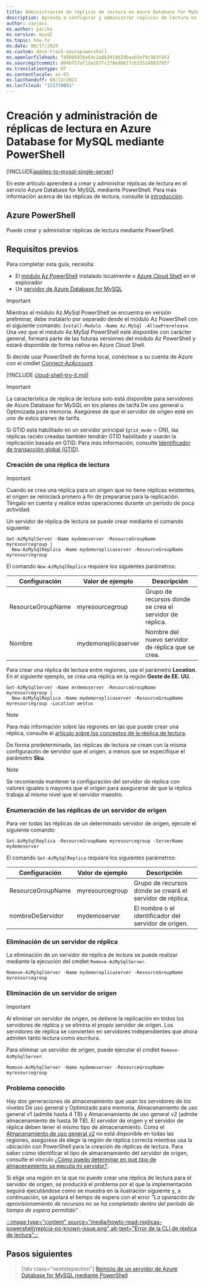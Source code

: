 ```yaml
---
title: Administración de réplicas de lectura en Azure Database for MySQL mediante Azure PowerShell
description: Aprenda a configurar y administrar réplicas de lectura en Azure Database for MySQL mediante PowerShell.
author: savjani
ms.author: pariks
ms.service: mysql
ms.topic: how-to
ms.date: 06/17/2020
ms.custom: devx-track-azurepowershell
ms.openlocfilehash: f4980692be64c2a8b3918d2dbaab5ef9c983f453
ms.sourcegitcommit: 0046757af1da267fc2f0e88617c633524883795f
ms.translationtype: HT
ms.contentlocale: es-ES
ms.lasthandoff: 08/13/2021
ms.locfileid: "121779851"
---
```

# <a name="how-to-create-and-manage-read-replicas-in-azure-database-for-mysql-using-powershell"></a>Creación y administración de réplicas de lectura en Azure Database for MySQL mediante PowerShell

[!INCLUDE[applies-to-mysql-single-server](includes/applies-to-mysql-single-server.md)]

En este artículo aprenderá a crear y administrar réplicas de lectura en el servicio Azure Database for MySQL mediante PowerShell. Para más información acerca de las réplicas de lectura, consulte la [introducción](concepts-read-replicas.md).

## <a name="azure-powershell"></a>Azure PowerShell

Puede crear y administrar réplicas de lectura mediante PowerShell.

## <a name="prerequisites"></a>Requisitos previos

Para completar esta guía, necesita:

- El [módulo Az PowerShell](/powershell/azure/install-az-ps) instalado localmente o [Azure Cloud Shell](https://shell.azure.com/) en el explorador
- Un [servidor de Azure Database for MySQL](quickstart-create-mysql-server-database-using-azure-powershell.md)

> [!IMPORTANT]
> Mientras el módulo Az.MySql PowerShell se encuentra en versión preliminar, debe instalarlo por separado desde el módulo Az PowerShell con el siguiente comando: `Install-Module -Name Az.MySql -AllowPrerelease`.
> Una vez que el módulo Az.MySql PowerShell esté disponible con carácter general, formará parte de las futuras versiones del módulo Az PowerShell y estará disponible de forma nativa en Azure Cloud Shell.

Si decide usar PowerShell de forma local, conéctese a su cuenta de Azure con el cmdlet [Connect-AzAccount](/powershell/module/az.accounts/Connect-AzAccount).

[!INCLUDE [cloud-shell-try-it.md](../../includes/cloud-shell-try-it.md)]

> [!IMPORTANT]
> La característica de réplica de lectura solo está disponible para servidores de Azure Database for MySQL en los planes de tarifa De uso general u Optimizada para memoria. Asegúrese de que el servidor de origen esté en uno de estos planes de tarifa.
>
>Si GTID está habilitado en un servidor principal (`gtid_mode` = ON), las réplicas recién creadas también tendrán GTID habilitado y usarán la replicación basada en GTID. Para más información, consulte [Identificador de transacción global (GTID)](concepts-read-replicas.md#global-transaction-identifier-gtid).

### <a name="create-a-read-replica"></a>Creación de una réplica de lectura

> [!IMPORTANT]
> Cuando se crea una réplica para un origen que no tiene réplicas existentes, el origen se reiniciará primero a fin de prepararse para la replicación. Téngalo en cuenta y realice estas operaciones durante un período de poca actividad.

Un servidor de réplica de lectura se puede crear mediante el comando siguiente:

```azurepowershell-interactive
Get-AzMySqlServer -Name mydemoserver -ResourceGroupName myresourcegroup |
  New-AzMySqlReplica -Name mydemoreplicaserver -ResourceGroupName myresourcegroup
```

El comando `New-AzMySqlReplica` requiere los siguientes parámetros:

| Configuración | Valor de ejemplo | Descripción  |
| --- | --- | --- |
| ResourceGroupName |  myresourcegroup |  Grupo de recursos donde se crea el servidor de réplica.  |
| Nombre | mydemoreplicaserver | Nombre del nuevo servidor de réplica que se crea. |

Para crear una réplica de lectura entre regiones, use el parámetro **Location**. En el siguiente ejemplo, se crea una réplica en la región **Oeste de EE. UU.** .

```azurepowershell-interactive
Get-AzMySqlServer -Name mrdemoserver -ResourceGroupName myresourcegroup |
  New-AzMySqlReplica -Name mydemoreplicaserver -ResourceGroupName myresourcegroup -Location westus
```

> [!NOTE]
> Para más información sobre las regiones en las que puede crear una réplica, consulte el [artículo sobre los conceptos de la réplica de lectura](concepts-read-replicas.md). 

De forma predeterminada, las réplicas de lectura se crean con la misma configuración de servidor que el origen, a menos que se especifique el parámetro **Sku**.

> [!NOTE]
> Se recomienda mantener la configuración del servidor de réplica con valores iguales o mayores que el origen para asegurarse de que la réplica trabaja al mismo nivel que el servidor maestro.

### <a name="list-replicas-for-a-source-server"></a>Enumeración de las réplicas de un servidor de origen

Para ver todas las réplicas de un determinado servidor de origen, ejecute el siguiente comando:

```azurepowershell-interactive
Get-AzMySqlReplica -ResourceGroupName myresourcegroup -ServerName mydemoserver
```

El comando `Get-AzMySqlReplica` requiere los siguientes parámetros:

| Configuración | Valor de ejemplo | Descripción  |
| --- | --- | --- |
| ResourceGroupName |  myresourcegroup |  Grupo de recursos donde se creará el servidor de réplica.  |
| nombreDeServidor | mydemoserver | El nombre o el identificador del servidor de origen. |

### <a name="delete-a-replica-server"></a>Eliminación de un servidor de réplica

La eliminación de un servidor de réplica de lectura se puede realizar mediante la ejecución del cmdlet `Remove-AzMySqlServer`.

```azurepowershell-interactive
Remove-AzMySqlServer -Name mydemoreplicaserver -ResourceGroupName myresourcegroup
```

### <a name="delete-a-source-server"></a>Eliminación de un servidor de origen

> [!IMPORTANT]
> Al eliminar un servidor de origen, se detiene la replicación en todos los servidores de réplica y se elimina el propio servidor de origen. Los servidores de réplica se convierten en servidores independientes que ahora admiten tanto lectura como escritura.

Para eliminar un servidor de origen, puede ejecutar el cmdlet `Remove-AzMySqlServer`.

```azurepowershell-interactive
Remove-AzMySqlServer -Name mydemoserver -ResourceGroupName myresourcegroup
```

### <a name="known-issue"></a>Problema conocido

Hay dos generaciones de almacenamiento que usan los servidores de los niveles De uso general y Optimizado para memoria, Almacenamiento de uso general v1 (admite hasta 4 TB) y Almacenamiento de uso general v2 (admite almacenamiento de hasta 16 TB).
El servidor de origen y el servidor de réplica deben tener el mismo tipo de almacenamiento. Como el [Almacenamiento de uso general v2](./concepts-pricing-tiers.md#general-purpose-storage-v2-supports-up-to-16-tb-storage) no está disponible en todas las regiones, asegúrese de elegir la región de réplica correcta mientras usa la ubicación con PowerShell para la creación de réplicas de lectura. Para saber cómo identificar el tipo de almacenamiento del servidor de origen, consulte el vínculo [¿Cómo puedo determinar en qué tipo de almacenamiento se ejecuta mi servidor?](./concepts-pricing-tiers.md#how-can-i-determine-which-storage-type-my-server-is-running-on). 

Si elige una región en la que no puede crear una réplica de lectura para el servidor de origen, se producirá el problema por el que la implementación seguirá ejecutándose como se muestra en la ilustración siguiente y, a continuación, se agotará el tiempo de espera con el error *"La operación de aprovisionamiento de recursos no se ha completado dentro del período de tiempo de espera permitido"* .

[ :::image type="content" source="media/howto-read-replicas-powershell/replcia-ps-known-issue.png" alt-text="Error de la CLI de réplica de lectura":::](media/howto-read-replicas-powershell/replcia-ps-known-issue.png#lightbox)


## <a name="next-steps"></a>Pasos siguientes

> [!div class="nextstepaction"]
> [Reinicio de un servidor de Azure Database for MySQL mediante PowerShell](howto-restart-server-powershell.md)
